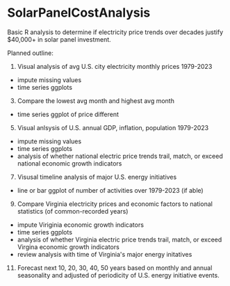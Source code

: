 # SolarPanelCostAnalysis
Basic R analysis to determine if electricity price trends over decades justify $40,000+ in solar panel investment.

Planned outline:
1. Visual analysis of avg U.S. city electricity monthly prices 1979-2023
  - impute missing values
  - time series ggplots
3. Compare the lowest avg month and highest avg month
  - time series ggplot of price different
5. Visual anlsysis of U.S. annual GDP, inflation, population 1979-2023
  - impute missing values
  - time series ggplots
  - analysis of whether national electric price trends trail, match, or exceed national economic growth indicators
7. Visusal timeline analysis of major U.S. energy initiatives
  - line or bar ggplot of number of activities over 1979-2023 (if able)
9. Compare Virginia electricity prices and economic factors to national statistics (of common-recorded years)
  - impute Viriginia economic growth indicators
  - time series ggplots
  - analysis of whether Virginia electric price trends trail, match, or exceed Virgina economic growth indicators
  - review analysis with time of Virginia's major energy initatives
11. Forecast next 10, 20, 30, 40, 50 years based on monthly and annual seasonality and adjusted of periodicity of U.S. energy initiative events.
